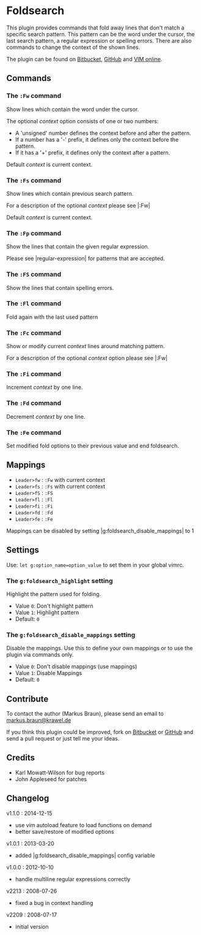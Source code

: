 # Foldsearch

This plugin provides commands that fold away lines that don't match a specific
search pattern. This pattern can be the word under the cursor, the last search
pattern, a regular expression or spelling errors. There are also commands to
change the context of the shown lines.

The plugin can be found on [Bitbucket], [GitHub] and [VIM online].

## Commands

### The `:Fw` command

Show lines which contain the word under the cursor.

The optional *context* option consists of one or two numbers:

  - A 'unsigned' number defines the context before and after the pattern.
  - If a number has a '-' prefix, it defines only the context before the pattern.
  - If it has a '+' prefix, it defines only the context after a pattern.

Default *context* is current context.

### The `:Fs` command

Show lines which contain previous search pattern.

For a description of the optional *context* please see |:Fw|

Default *context* is current context.

### The `:Fp` command

Show the lines that contain the given regular expression.

Please see |regular-expression| for patterns that are accepted.

### The `:FS` command

Show the lines that contain spelling errors.

### The `:Fl` command

Fold again with the last used pattern

### The `:Fc` command

Show or modify current *context* lines around matching pattern.

For a description of the optional *context* option please see |:Fw|

### The `:Fi` command

Increment *context* by one line.

### The `:Fd` command

Decrement *context* by one line.

### The `:Fe` command

Set modified fold options to their previous value and end foldsearch.

## Mappings

  - `Leader>fw` : `:Fw` with current context
  - `Leader>fs` : `:Fs` with current context
  - `Leader>fS` : `:FS`
  - `Leader>fl` : `:Fl`
  - `Leader>fi` : `:Fi`
  - `Leader>fd` : `:Fd`
  - `Leader>fe` : `:Fe`

Mappings can be disabled by setting |g:foldsearch_disable_mappings| to 1

## Settings

Use: `let g:option_name=option_value` to set them in your global vimrc.

### The `g:foldsearch_highlight` setting

Highlight the pattern used for folding.

  - Value `0`: Don't highlight pattern
  - Value `1`: Highlight pattern
  - Default: `0`

### The `g:foldsearch_disable_mappings` setting

Disable the mappings. Use this to define your own mappings or to use the
plugin via commands only.

  - Value `0`: Don't disable mappings (use mappings)
  - Value `1`: Disable Mappings
  - Default: `0`

## Contribute

To contact the author (Markus Braun), please send an email to <markus.braun@krawel.de>

If you think this plugin could be improved, fork on [Bitbucket] or [GitHub] and
send a pull request or just tell me your ideas.

## Credits

  - Karl Mowatt-Wilson for bug reports
  - John Appleseed for patches

## Changelog

v1.1.0 : 2014-12-15

  - use vim autoload feature to load functions on demand
  - better save/restore of modified options

v1.0.1 : 2013-03-20

  - added |g:foldsearch_disable_mappings| config variable

v1.0.0 : 2012-10-10

  - handle multiline regular expressions correctly

v2213 : 2008-07-26

  - fixed a bug in context handling

v2209 : 2008-07-17

  - initial version


[Bitbucket]: https://bitbucket.org/embear/foldsearch
[GitHub]: https://github.com/embear/vim-foldsearch
[VIM online]: http://www.vim.org/scripts/script.php?script_id=2302

